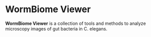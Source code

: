 # WormBiome Viewer



**WormBiome Viewer** is a collection of tools and methods to analyze microscopy images of gut bacteria in C. elegans. 
